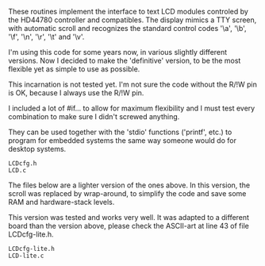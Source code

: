  These routines implement the interface to text LCD modules controled by the HD44780 controller and compatibles. The display mimics a TTY screen, with automatic scroll and recognizes the standard control codes '\a', '\b', '\f', '\n', '\r', '\t' and '\v'.

I'm using this code for some years now, in various slightly different versions. Now I decided to make the 'definitive' version, to be the most flexible yet as simple to use as possible.

This incarnation is not tested yet. I'm not sure the code without the R/!W pin is OK, because I always use the R/!W pin.

I included a lot of #if... to allow for maximum flexibility and I must test every combination to make sure I didn't screwed anything.

They can be used together with the 'stdio' functions ('printf', etc.) to program for embedded systems the same way someone would do for desktop systems.

    LCDcfg.h
    LCD.c

The files below are a lighter version of the ones above. In this version, the scroll was replaced by wrap-around, to simplify the code and save some RAM and hardware-stack levels.

This version was tested and works very well. It was adapted to a different board than the version above, please check the ASCII-art at line 43 of file LCDcfg-lite.h.

    LCDcfg-lite.h
    LCD-lite.c
